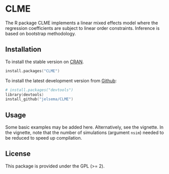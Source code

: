 CLME
====

The R package CLME implements a linear mixed effects model where the regression coefficients are subject to linear order constraints. Inference is based on bootstrap methodology.


## Installation


To install the stable version on [CRAN](http://cran.r-project.org/package=CLME).

```s
install.packages("CLME")
```

To install the latest development version from [Github](https://github.com/jelsema/CLME):

```s
# install.packages("devtools")
library(devtools)
install_github("jelsema/CLME") 
```

## Usage

Some basic examples may be added here. Alternatively, see the vignette. In the vignette, note that the number of simulations (argument `nsim`) needed to be reduced to speed up compilation.

## License

This package is provided under the GPL (>= 2).
